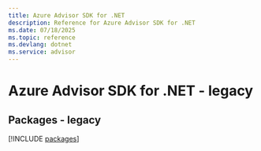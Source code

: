 ```yaml
---
title: Azure Advisor SDK for .NET
description: Reference for Azure Advisor SDK for .NET
ms.date: 07/18/2025
ms.topic: reference
ms.devlang: dotnet
ms.service: advisor
---
```

# Azure Advisor SDK for .NET - legacy
## Packages - legacy
[!INCLUDE [packages](advisor-index.md)]